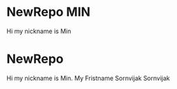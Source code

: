 # NewRepo MIN
Hi my nickname is Min
# NewRepo
Hi my nickname is Min. My Fristname Sornvijak
Sornvijak